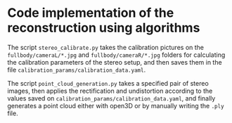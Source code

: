 # Code implementation of the reconstruction using algorithms

The script `stereo_calibrate.py` takes the calibration pictures on the `fullbody/cameraL/*.jpg` and `fullbody/cameraR/*.jpg` folders for calculating the calibration parameters of the stereo setup, and then saves them in the file `calibration_params/calibration_data.yaml`.

The script `point_cloud_generation.py` takes a specified pair of stereo images, then applies the rectification and undistortion according to the values saved on `calibration_params/calibration_data.yaml`, and finally generates a point cloud either with open3D or by manually writing the `.ply` file.
